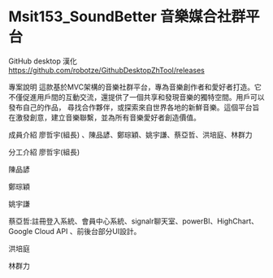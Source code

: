 # Msit153_SoundBetter 音樂媒合社群平台
GitHub desktop 漢化
https://github.com/robotze/GithubDesktopZhTool/releases

專案說明
這款基於MVC架構的音樂社群平台，專為音樂創作者和愛好者打造。它不僅促進用戶間的互動交流，還提供了一個共享和發現音樂的獨特空間。用戶可以發布自己的作品，
尋找合作夥伴，或探索來自世界各地的新鮮音樂。這個平台旨在激發創意，建立音樂聯繫，並為所有音樂愛好者創造價值。

成員介紹
廖哲宇(組長) 、陳品諺、鄭琮穎、姚宇謙、蔡亞哲、洪培庭、林群力

分工介紹
廖哲宇(組長)

陳品諺

鄭琮穎

姚宇謙

蔡亞哲:註冊登入系統、會員中心系統、signalr聊天室、powerBI、HighChart、Google Cloud API
、前後台部分UI設計。

洪培庭

林群力
